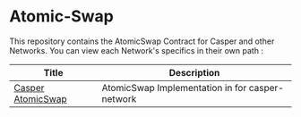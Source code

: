 # Atomic-Swap

This repository contains the AtomicSwap Contract for Casper and other Networks. You can view each Network's specifics in their own path : 

| Title                                                                                                          	| Description                                     	|
|----------------------------------------------------------------------------------------------------------------	|-------------------------------------------------	|
| [Casper AtomicSwap](https://github.com/k3rn3lpanicc/Atomic-Swap-Casper-Ethereum-Stacks/tree/main/AtomicCasper) 	| AtomicSwap Implementation in for casper-network 	|
